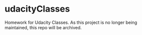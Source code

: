 # udacityClasses

Homework for Udacity Classes. As this project is no longer being maintained, this repo will be archived.
